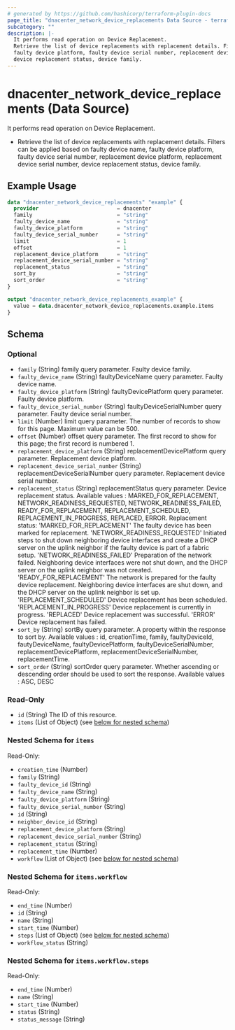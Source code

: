 ```yaml
---
# generated by https://github.com/hashicorp/terraform-plugin-docs
page_title: "dnacenter_network_device_replacements Data Source - terraform-provider-dnacenter"
subcategory: ""
description: |-
  It performs read operation on Device Replacement.
  Retrieve the list of device replacements with replacement details. Filters can be applied based on faulty device name,
  faulty device platform, faulty device serial number, replacement device platform, replacement device serial number,
  device replacement status, device family.
---
```


# dnacenter_network_device_replacements (Data Source)

It performs read operation on Device Replacement.

- Retrieve the list of device replacements with replacement details. Filters can be applied based on faulty device name,
faulty device platform, faulty device serial number, replacement device platform, replacement device serial number,
device replacement status, device family.

## Example Usage

```terraform
data "dnacenter_network_device_replacements" "example" {
  provider                         = dnacenter
  family                           = "string"
  faulty_device_name               = "string"
  faulty_device_platform           = "string"
  faulty_device_serial_number      = "string"
  limit                            = 1
  offset                           = 1
  replacement_device_platform      = "string"
  replacement_device_serial_number = "string"
  replacement_status               = "string"
  sort_by                          = "string"
  sort_order                       = "string"
}

output "dnacenter_network_device_replacements_example" {
  value = data.dnacenter_network_device_replacements.example.items
}
```

<!-- schema generated by tfplugindocs -->
## Schema

### Optional

- `family` (String) family query parameter. Faulty device family.
- `faulty_device_name` (String) faultyDeviceName query parameter. Faulty device name.
- `faulty_device_platform` (String) faultyDevicePlatform query parameter. Faulty device platform.
- `faulty_device_serial_number` (String) faultyDeviceSerialNumber query parameter. Faulty device serial number.
- `limit` (Number) limit query parameter. The number of records to show for this page. Maximum value can be 500.
- `offset` (Number) offset query parameter. The first record to show for this page; the first record is numbered 1.
- `replacement_device_platform` (String) replacementDevicePlatform query parameter. Replacement device platform.
- `replacement_device_serial_number` (String) replacementDeviceSerialNumber query parameter. Replacement device serial number.
- `replacement_status` (String) replacementStatus query parameter. Device replacement status. Available values : MARKED_FOR_REPLACEMENT, NETWORK_READINESS_REQUESTED, NETWORK_READINESS_FAILED, READY_FOR_REPLACEMENT, REPLACEMENT_SCHEDULED, REPLACEMENT_IN_PROGRESS, REPLACED, ERROR. Replacement status: 'MARKED_FOR_REPLACEMENT' The faulty device has been marked for replacement. 'NETWORK_READINESS_REQUESTED' Initiated steps to shut down neighboring device interfaces and create a DHCP server on the uplink neighbor if the faulty device is part of a fabric setup. 'NETWORK_READINESS_FAILED' Preparation of the network failed. Neighboring device interfaces were not shut down, and the DHCP server on the uplink neighbor was not created. 'READY_FOR_REPLACEMENT' The network is prepared for the faulty device replacement. Neighboring device interfaces are shut down, and the DHCP server on the uplink neighbor is set up. 'REPLACEMENT_SCHEDULED' Device replacement has been scheduled. 'REPLACEMENT_IN_PROGRESS' Device replacement is currently in progress. 'REPLACED' Device replacement was successful. 'ERROR' Device replacement has failed.
- `sort_by` (String) sortBy query parameter. A property within the response to sort by. Available values : id, creationTime, family, faultyDeviceId, fautyDeviceName, faultyDevicePlatform, faultyDeviceSerialNumber, replacementDevicePlatform, replacementDeviceSerialNumber, replacementTime.
- `sort_order` (String) sortOrder query parameter. Whether ascending or descending order should be used to sort the response. Available values : ASC, DESC

### Read-Only

- `id` (String) The ID of this resource.
- `items` (List of Object) (see [below for nested schema](#nestedatt--items))

<a id="nestedatt--items"></a>
### Nested Schema for `items`

Read-Only:

- `creation_time` (Number)
- `family` (String)
- `faulty_device_id` (String)
- `faulty_device_name` (String)
- `faulty_device_platform` (String)
- `faulty_device_serial_number` (String)
- `id` (String)
- `neighbor_device_id` (String)
- `replacement_device_platform` (String)
- `replacement_device_serial_number` (String)
- `replacement_status` (String)
- `replacement_time` (Number)
- `workflow` (List of Object) (see [below for nested schema](#nestedobjatt--items--workflow))

<a id="nestedobjatt--items--workflow"></a>
### Nested Schema for `items.workflow`

Read-Only:

- `end_time` (Number)
- `id` (String)
- `name` (String)
- `start_time` (Number)
- `steps` (List of Object) (see [below for nested schema](#nestedobjatt--items--workflow--steps))
- `workflow_status` (String)

<a id="nestedobjatt--items--workflow--steps"></a>
### Nested Schema for `items.workflow.steps`

Read-Only:

- `end_time` (Number)
- `name` (String)
- `start_time` (Number)
- `status` (String)
- `status_message` (String)
